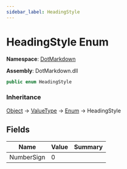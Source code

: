 ```yaml
---
sidebar_label: HeadingStyle
---
```


# HeadingStyle Enum

**Namespace**: [DotMarkdown](../index.md)

**Assembly**: DotMarkdown\.dll

```csharp
public enum HeadingStyle
```

### Inheritance

[Object](https://docs.microsoft.com/en-us/dotnet/api/system.object) &#x2192; [ValueType](https://docs.microsoft.com/en-us/dotnet/api/system.valuetype) &#x2192; [Enum](https://docs.microsoft.com/en-us/dotnet/api/system.enum) &#x2192; HeadingStyle

## Fields

| Name | Value | Summary |
| ---- | ----- | ------- |
| NumberSign | 0 |

